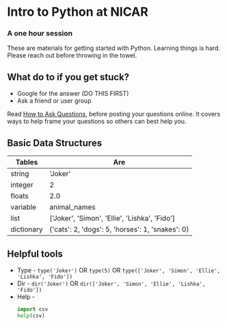 # Intro to Python at NICAR
### A one hour session

These are materials for getting started with Python. Learning things is hard. Please reach out before throwing in the towel.

## What do to if you get stuck?

* Google for the answer (DO THIS FIRST)
* Ask a friend or user group

Read [How to Ask Questions](http://www.propublica.org/nerds/item/how-to-ask-programming-questions), before posting your questions online. It covers ways to help frame your questions so others can best help you.

## Basic Data Structures

| Tables        | Are           |
| ------------- |---------------|
| string        | 'Joker'       |
| integer       |2              |
| floats        | 2.0           |
| variable      | animal_names  |
| list          | ['Joker', 'Simon', 'Ellie', 'Lishka', 'Fido'] |
| dictionary    | {'cats': 2, 'dogs': 5, 'horses': 1, 'snakes': 0} |

## Helpful tools

* Type - `type('Joker')` OR `type(5)` OR `type(['Joker', 'Simon', 'Ellie', 'Lishka', 'Fido'])`
* Dir - `dir('Joker')` OR `dir(['Joker', 'Simon', 'Ellie', 'Lishka', 'Fido'])`
* Help -
    ```python
    import csv
    help(csv)
    ```

